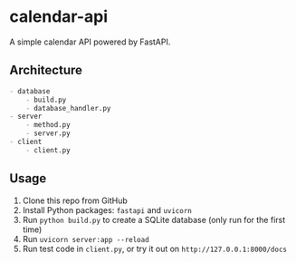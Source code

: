 # calendar-api

A simple calendar API powered by FastAPI.

## Architecture

```md
- database
	- build.py
	- database_handler.py
- server
	- method.py
	- server.py
- client
	- client.py
```

## Usage

1. Clone this repo from GitHub
2. Install Python packages: `fastapi` and `uvicorn`
3. Run `python build.py` to create a SQLite database (only run for the first time)
4. Run `uvicorn server:app --reload`
5. Run test code in `client.py`, or try it out on `http://127.0.0.1:8000/docs`

